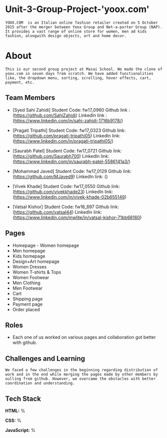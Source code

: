 
# Unit-3-Group-Project-'yoox.com'

    YOOX.COM  is an Italian online fashion retailer created on 5 October 2015 after the merger between Yoox Group and Net-a-porter Group (NAP). It provides a vast range of online store for women, men ad kids fashion, alongwith design objects, art and home decor.


# About
    This is our second group project at Masai School. We made the clone of yoox.com in seven days from scratch. We have added functionalities like, the dropdown menu, sorting, scrolling, hover effects, cart, payment, etc.

## Team Members

* [Syed Sahi Zahidi]
    Student Code: fw17_0960
    Github link : (https://github.com/SahiZahidi)
    LinkedIn link : (https://www.linkedin.com/in/sahi-zahidi-1716b9178/)

* [Pragati Tripathi]
    Student Code: fw17_0323
    Github link: (https://github.com/pragati-tripathi05) 
    LinkedIn link: (https://www.linkedin.com/in/pragati-tripathi05/)

* [Saurabh Patel] 
    Student Code: fw17_0721
    Github link: (https://github.com/Saurabh700)
    LinkedIn link: (https://www.linkedin.com/in/saurabh-patel-5586141a3/)

* [Mohammad Javed]
    Student Code: fw17_0129
    Github link: (https://github.com/MJaved9)
    LinkedIn link: ()

* [Vivek Khade]
    Student Code: fw17_0550
    Github link: (https://github.com/vivekkhade23)
    LinkedIn link: (https://www.linkedin.com/in/vivek-khade-02b655149)

* [Vatsal Kishor]
    Student Code: fw16_697
    Github link: (https://github.com/vatsal44)
    LinkedIn link: (https://www.linkedin.com/mwlite/in/vatsal-kishor-71bb68160)


## Pages

- Homepage - Women homepage
- Men homepage
- Kids homepage
- Design+Art homepage
- Women Dresses
- Women T-shirts & Tops
- Women Footwear
- Men Clothing
- Men Footwear
- Cart
- Shipping page
- Payment page
- Order placed


## Roles

* Each one of us worked on various pages and collaboration got better with github.

## Challenges and Learning
    We faced a few challenges in the beginning regarding distribution of work and in the end while merging the pages made by other members by oulling from github. However, we overcame the obstacles with better coordination and understanding.


## Tech Stack

**HTML:** %

**CSS:** %

**JavaScript:** %
